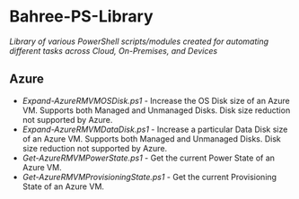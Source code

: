 # Bahree-PS-Library

_*Library of various PowerShell scripts/modules created for automating different tasks across Cloud, On-Premises, and Devices*_

## Azure

- *Expand-AzureRMVMOSDisk.ps1* - Increase the OS Disk size of an Azure VM. Supports both Managed and Unmanaged Disks. Disk size reduction not supported by Azure.
- *Expand-AzureRMVMDataDisk.ps1* - Increase a particular Data Disk size of an Azure VM. Supports both Managed and Unmanaged Disks. Disk size reduction not supported by Azure.
- *Get-AzureRMVMPowerState.ps1* - Get the current Power State of an Azure VM.
- *Get-AzureRMVMProvisioningState.ps1* - Get the current Provisioning State of an Azure VM.